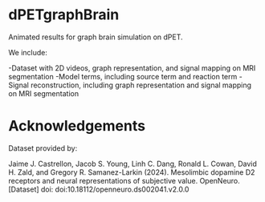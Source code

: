 # dPETgraphBrain
Animated results for graph brain simulation on dPET.

We include:

-Dataset with 2D videos, graph representation, and signal mapping on MRI segmentation
-Model terms, including source term and reaction term
-Signal reconstruction, including graph representation and signal mapping on MRI segmentation

# Acknowledgements
Dataset provided by:

Jaime J. Castrellon, Jacob S. Young, Linh C. Dang, Ronald L. Cowan, David H. Zald, and Gregory R. Samanez-Larkin (2024). Mesolimbic dopamine D2 receptors and neural representations of subjective value. OpenNeuro. [Dataset] doi: doi:10.18112/openneuro.ds002041.v2.0.0

